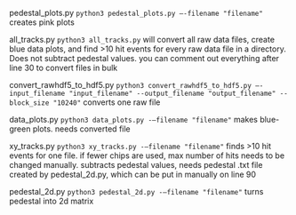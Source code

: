 pedestal_plots.py `python3 pedestal_plots.py –-filename "filename"`
creates pink plots

all_tracks.py `python3 all_tracks.py`
will convert all raw data files, create blue data plots, and find >10 hit events for every raw data file in a directory. Does not subtract pedestal values. you can comment out everything after line 30 to convert files in bulk

convert_rawhdf5_to_hdf5.py `python3 convert_rawhdf5_to_hdf5.py –-input_filename "input_filename" --output_filename "output_filename" --block_size "10240"`
converts one raw file

data_plots.py `python3 data_plots.py -–filename "filename"`
makes blue-green plots. needs converted file

xy_tracks.py `python3 xy_tracks.py -–filename "filename"`
finds >10 hit events for one file. if fewer chips are used, max number of hits needs to be changed manually. subtracts pedestal values, needs pedestal .txt file created by pedestal_2d.py, which can be put in manually on line 90

pedestal_2d.py `python3 pedestal_2d.py -–filename "filename"`
turns pedestal into 2d matrix


